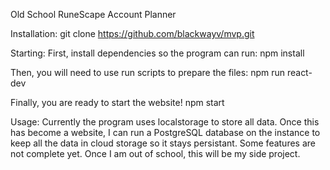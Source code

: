 Old School RuneScape Account Planner

Installation:
git clone https://github.com/blackwayv/mvp.git

Starting:
First, install dependencies so the program can run:
npm install

Then, you will need to use run scripts to prepare the files:
npm run react-dev

Finally, you are ready to start the website!
npm start

Usage:
Currently the program uses localstorage to store all data. Once this has become a website, I can run
a PostgreSQL database on the instance to keep all the data in cloud storage so it stays persistant.
Some features are not complete yet. Once I am out of school, this will be my side project.
